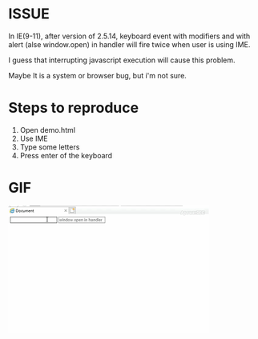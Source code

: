 # ISSUE

In IE(9-11), after version of 2.5.14, keyboard event with modifiers and with alert (alse window.open) in handler will fire twice when user is using IME.

I guess that interrupting javascript execution will cause this problem.

Maybe It is a system or browser bug, but i'm not sure.

# Steps to reproduce

1. Open demo.html
2. Use IME
3. Type some letters
4. Press enter of the keyboard

# GIF

![复现](./issue-2018-11-04.gif)